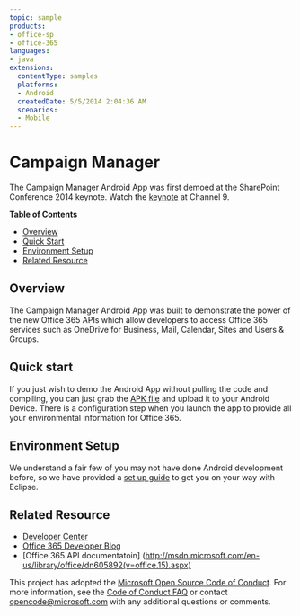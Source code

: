 ```yaml
---
topic: sample
products:
- office-sp
- office-365
languages:
- java
extensions:
  contentType: samples
  platforms:
  - Android
  createdDate: 5/5/2014 2:04:36 AM
  scenarios:
  - Mobile
---
```

# Campaign Manager #

The Campaign Manager Android App was first demoed at the SharePoint Conference 2014 keynote. Watch the [keynote](http://channel9.msdn.com/Events/SharePoint-Conference/2014/KEY01) at Channel 9.

**Table of Contents**
- [Overview](#overview)
- [Quick Start](#quick-start)
- [Environment Setup](#environment-setup)
- [Related Resource](#related-resource)

## Overview ##
The Campaign Manager Android App was built to demonstrate the power of the new Office 365 APIs which allow developers to access Office 365 services such as OneDrive for Business, Mail, Calendar, Sites and Users & Groups.

## Quick start ##
If you just wish to demo the Android App without pulling the code and compiling, you can just grab the [APK file](https://github.com/OfficeDev/Campaign-Manager-Code-Sample/tree/master/AppPackage) and upload it to your Android Device. There is a configuration step when you launch the app to provide all your environmental information for Office 365.

## Environment Setup ##
We understand a fair few of you may not have done Android development before, so we have provided a [set up guide](https://github.com/OfficeDev/Campaign-Manager-Code-Sample/blob/master/Documents/Setting%20up%20your%20environment) to get you on your way with Eclipse.

## Related Resource ##
- [Developer Center](http://dev.office.com/)  
- [Office 365 Developer Blog](http://blogs.office.com/dev)
- [Office 365 API documentatoin] (http://msdn.microsoft.com/en-us/library/office/dn605892(v=office.15).aspx)


This project has adopted the [Microsoft Open Source Code of Conduct](https://opensource.microsoft.com/codeofconduct/). For more information, see the [Code of Conduct FAQ](https://opensource.microsoft.com/codeofconduct/faq/) or contact [opencode@microsoft.com](mailto:opencode@microsoft.com) with any additional questions or comments.
